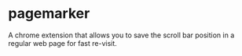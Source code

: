 pagemarker
==========

A chrome extension that allows you to save the scroll bar position in a regular web page for fast re-visit.
